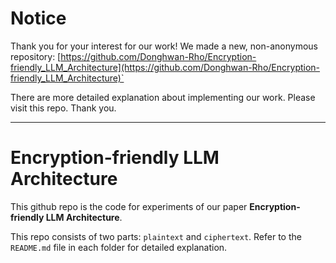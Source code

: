# Notice
Thank you for your interest for our work! We made a new, non-anonymous repository: [https://github.com/Donghwan-Rho/Encryption-friendly_LLM_Architecture](https://github.com/Donghwan-Rho/Encryption-friendly_LLM_Architecture)`

There are more detailed explanation about implementing our work. Please visit this repo. Thank you.

---

# Encryption-friendly LLM Architecture
This github repo is the code for experiments of our paper **Encryption-friendly LLM Architecture**.

This repo consists of two parts: `plaintext` and `ciphertext`. Refer to the `README.md` file in each folder for detailed explanation.
